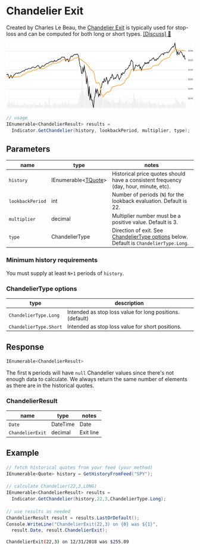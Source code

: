 ﻿# Chandelier Exit

Created by Charles Le Beau, the [Chandelier Exit](https://school.stockcharts.com/doku.php?id=technical_indicators:chandelier_exit) is typically used for stop-loss and can be computed for both long or short types.
[[Discuss] :speech_balloon:](https://github.com/DaveSkender/Stock.Indicators/discussions/263 "Community discussion about this indicator")

![image](chart.png)

```csharp
// usage
IEnumerable<ChandelierResult> results =
  Indicator.GetChandelier(history, lookbackPeriod, multiplier, type);  
```

## Parameters

| name | type | notes
| -- |-- |--
| `history` | IEnumerable\<[TQuote](../../docs/GUIDE.md#historical-quotes)\> | Historical price quotes should have a consistent frequency (day, hour, minute, etc).
| `lookbackPeriod` | int | Number of periods (`N`) for the lookback evaluation.  Default is 22.
| `multiplier` | decimal | Multiplier number must be a positive value.  Default is 3.
| `type` | ChandelierType | Direction of exit.  See [ChandelierType options](#chandeliertype-options) below.  Default is `ChandelierType.Long`.

### Minimum history requirements

You must supply at least `N+1` periods of `history`.

### ChandelierType options

| type | description
|-- |--
| `ChandelierType.Long` | Intended as stop loss value for long positions. (default)
| `ChandelierType.Short` | Intended as stop loss value for short positions.

## Response

```csharp
IEnumerable<ChandelierResult>
```

The first `N` periods will have `null` Chandelier values since there's not enough data to calculate.  We always return the same number of elements as there are in the historical quotes.

### ChandelierResult

| name | type | notes
| -- |-- |--
| `Date` | DateTime | Date
| `ChandelierExit` | decimal | Exit line

## Example

```csharp
// fetch historical quotes from your feed (your method)
IEnumerable<Quote> history = GetHistoryFromFeed("SPY");

// calculate Chandelier(22,3,LONG)
IEnumerable<ChandelierResult> results =
  Indicator.GetChandelier(history,22,3,ChandelierType.Long);

// use results as needed
ChandelierResult result = results.LastOrDefault();
Console.WriteLine("ChandelierExit(22,3) on {0} was ${1}",
  result.Date, result.ChandelierExit);
```

```bash
ChandelierExit(22,3) on 12/31/2018 was $255.09
```
